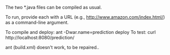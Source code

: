 The two *.java files can be compiled as usual. 

To run, provide each with a URL (e.g., http://www.amazon.com/index.html/) as a command-line argument.


To compile and deploy: ant -Dwar.name=prediction deploy
To test:               curl http://localhost:8080/prediction/

ant (build.xml) doesn't work, to be repaired..